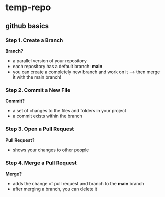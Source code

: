 # temp-repo

## github basics

### Step 1. Create a Branch
**Branch?**
- a parallel version of your repository
- each repository has a default branch: **main**
- you can create a completely new branch and work on it --> then merge it with the main branch!

### Step 2. Commit a New File
**Commit?**
- a set of changes to the files and folders in your project
- a commit exists within the branch

### Step 3. Open a Pull Request
**Pull Request?**
- shows your changes to other people

### Step 4. Merge a Pull Request
**Merge?**
- adds the change of pull request and branch to the **main** branch
- after merging a branch, you can delete it
